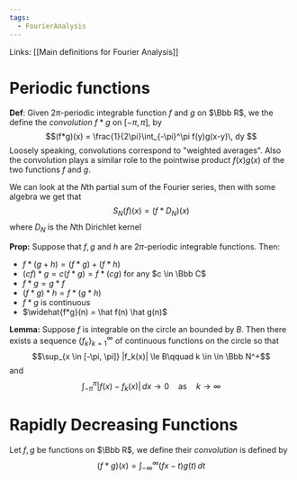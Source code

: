 ```yaml
---
tags:
  - FourierAnalysis
---
```

Links: [[Main definitions for Fourier Analysis]]
# Periodic functions

**Def**: Given $2\pi$-periodic integrable function $f$ and $g$ on $\Bbb R$, we the define the *convolution* $f*g$ on $[-\pi, \pi]$, by $$(f*g)(x) = \frac{1}{2\pi}\int_{-\pi}^\pi f(y)g(x-y)\, dy $$
Loosely speaking, convolutions correspond to "weighted averages". Also the convolution plays a similar role to the pointwise product $f(x)g(x)$ of the two functions $f$ and $g$. 

We can look at the $N$th partial sum of the Fourier series, then with some algebra we get that $$S_N(f)(x) =(f*D_N)(x) $$
where $D_N$ is the $N$th Dirichlet kernel

**Prop:** Suppose that $f, g$ and $h$ are $2\pi$-periodic integrable functions. Then:
- $f*(g+h) = (f*g)+(f*h)$
- $(cf)*g = c(f*g) = f*(cg)$ for any $c \in \Bbb C$
- $f*g= g*f$
- $(f*g)*h=f*(g*h)$
- $f*g$ is continuous
- $\widehat{f*g}(n) = \hat f(n) \hat g(n)$

**Lemma:** Suppose $f$ is integrable on the circle an bounded by $B$. Then there exists a sequence $\{f_k\}_{k = 1}^\infty$ of continuous functions on the circle so that $$\sup_{x \in [-\pi, \pi]} |f_k(x)| \le B\qquad k \in \in \Bbb N^+$$
and $$\int_{-\pi}^\pi |f(x)-f_k(x)|\, dx \to 0 \quad \text{as} \quad k \to \infty$$
# Rapidly Decreasing Functions

Let $f, g$ be functions on $\Bbb R$, we define their *convolution* is defined by $$(f*g)(x) = \int_{-\infty}^\infty (fx-t)g(t)\, dt$$